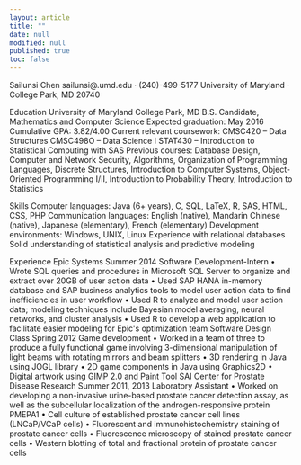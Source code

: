 ```yaml
---
layout: article
title: ""
date: null
modified: null
published: true
toc: false
---
```


Sailunsi Chen
sailunsi@.umd.edu · (240)-499-5177
University of Maryland · College Park, MD 20740

Education
University of Maryland							College Park, MD
B.S. Candidate, Mathematics and Computer Science			Expected graduation: May 2016
Cumulative GPA: 3.82/4.00
Current relevant coursework: CMSC420 – Data Structures
				  CMSC498O – Data Science I
				  STAT430 – Introduction to Statistical Computing with SAS
Previous courses: Database Design, Computer and Network Security, Algorithms,
		      Organization of Programming Languages, Discrete Structures,
		      Introduction to Computer Systems, Object-Oriented Programming I/II,
		      Introduction to Probability Theory, Introduction to Statistics

Skills
Computer languages: Java (6+ years), C, SQL, LaTeX, R, SAS, HTML, CSS, PHP
Communication languages: English (native), Mandarin Chinese (native),
			          Japanese (elementary), French (elementary)
Development environments: Windows, UNIX, Linux
Experience with relational databases
Solid understanding of statistical analysis and predictive modeling

Experience
Epic Systems									Summer 2014
Software Development-Intern
•	Wrote SQL queries and procedures in Microsoft SQL Server to organize and extract over 20GB of user action data
•	Used SAP HANA in-memory database and SAP business analytics tools to model user action data to find inefficiencies in user workflow
•	Used R to analyze and model user action data; modeling techniques include Bayesian model averaging, neural networks, and cluster analysis
•	Used R to develop a web application to facilitate easier modeling for Epic's optimization team
Software Design Class								Spring 2012
Game development
•	Worked in a team of three to produce a fully functional game involving 3-dimensional manipulation of light beams with rotating mirrors and beam splitters
•	3D rendering in Java using JOGL library
•	2D game components in Java using Graphics2D
•	Digital artwork using GIMP 2.0 and Paint Tool SAI
Center for Prostate Disease Research						Summer 2011, 2013
Laboratory Assistant
•	Worked on developing a non-invasive urine-based prostate cancer detection assay, as well as the subcellular localization of the androgen-responsive protein PMEPA1
•	Cell culture of established prostate cancer cell lines (LNCaP/VCaP cells)
•	Fluorescent and immunohistochemistry staining of prostate cancer cells
•	Fluorescence microscopy of stained prostate cancer cells
•	Western blotting of total and fractional protein of prostate cancer cells
